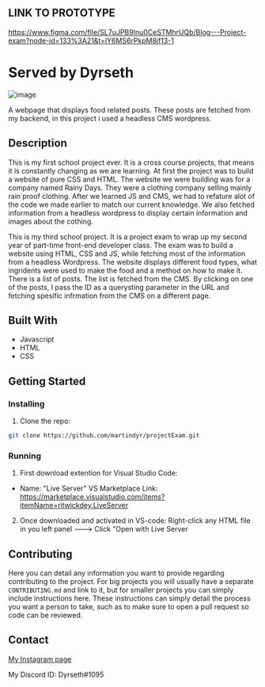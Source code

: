 ## LINK TO PROTOTYPE
https://www.figma.com/file/SL7uJPB9Inu0CeSTMhrUQb/Blog---Project-exam?node-id=133%3A21&t=lY6MS6rPkpM8jf13-1

# Served by Dyrseth

![image](https://user-images.githubusercontent.com/76110230/206708705-e8760c35-042b-4a00-9917-6bc62d7e72c2.png)

A webpage that displays food related posts. These posts are fetched from my backend, in this project i used a headless CMS wordpress.

## Description

This is my first school project ever. It is a cross course projects, that means it is constantly changing as we are learning.
At first the project was to build a website of pure CSS and HTML.
The website we were building was for a company named Rainy Days. They were a clothing company selling mainly rain proof clothing.
After we learned JS and CMS, we had to refature alot of the code we made earlier to match our current knowledge.
We also fetched information from a headless wordpress to display certain information and images about the cothing.

 This is my third school project. It is a project exam to wrap up my second year of part-time front-end developer class.
 The exam was to build a website using HTML, CSS and JS, while fetching most of the information from a headless Wordpress.
 The website displays different food types, what ingridents were used to make the food and a method on how to make it.
 There is a list of posts. The list is fetched from the CMS. By clicking on one of the posts, I pass the ID as a querysting parameter in the URL and fetching spesific infrmation from the CMS on a different page.
 
 
 

## Built With

- Javascript
- HTML
- CSS

## Getting Started

### Installing

1. Clone the repo:

```bash
git clone https://github.com/martindyr/projectExam.git
```

### Running

1. First download extention for Visual Studio Code:

- Name: "Live Server" VS Marketplace Link: https://marketplace.visualstudio.com/items?itemName=ritwickdey.LiveServer

2. Once downloaded and activated in VS-code: Right-click any HTML file in you left panel ---> Click "Open with Live Server

## Contributing

Here you can detail any information you want to provide regarding contributing to the project. For big projects you will usually have a separate `CONTRIBUTING.md` and link to it, but for smaller projects you can simply include instructions here. These instructions can simply detail the process you want a person to take, such as to make sure to open a pull request so code can be reviewed.

## Contact

[My Instagram page](https://www.instagram.com/dyrseths/)

My Discord ID: Dyrseth#1095


